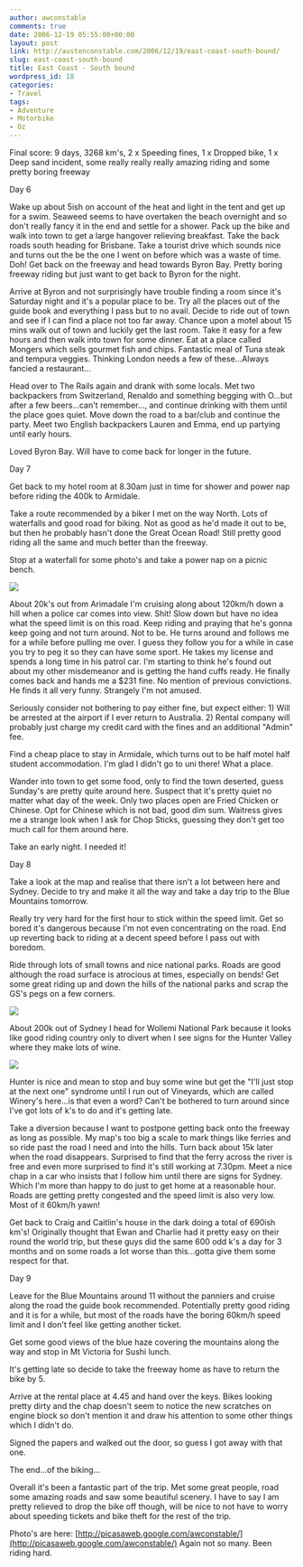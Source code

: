 ```yaml
---
author: awconstable
comments: true
date: 2006-12-19 05:55:00+00:00
layout: post
link: http://austenconstable.com/2006/12/19/east-coast-south-bound/
slug: east-coast-south-bound
title: East Coast - South bound
wordpress_id: 18
categories:
- Travel
tags:
- Adventure
- Motorbike
- Oz
---
```


Final score: 9 days, 3268 km's, 2 x Speeding fines, 1 x Dropped bike, 1 x Deep sand incident, some really really really amazing riding and some pretty boring freeway

Day 6

Wake up about 5ish on account of the heat and light in the tent and get up for a swim. Seaweed seems to have overtaken the beach overnight and so don't really fancy it in the end and settle for a shower. Pack up the bike and walk into town to get a large hangover relieving breakfast. Take the back roads south heading for Brisbane. Take a tourist drive which sounds nice and turns out the be the one I went on before which was a waste of time. Doh! Get back on the freeway and head towards Byron Bay. Pretty boring freeway riding but just want to get back to Byron for the night.

Arrive at Byron and not surprisingly have trouble finding a room since it's Saturday night and it's a popular place to be. Try all the places out of the guide book and everything I pass but to no avail. Decide to ride out of town and see if I can find a place not too far away. Chance upon a motel about 15 mins walk out of town and luckily get the last room.
Take it easy for a few hours and then walk into town for some dinner.
Eat at a place called Mongers which sells gourmet fish and chips. Fantastic meal of Tuna steak and tempura veggies. Thinking London needs a few of these...Always fancied a restaurant...

Head over to The Rails again and drank with some locals. Met two backpackers from Switzerland, Renaldo and something begging with O...but after a few beers...can't remember..., and continue drinking with them until the place goes quiet. Move down the road to a bar/club and continue the party. Meet two English backpackers Lauren and Emma, end up partying until early hours.

Loved Byron Bay. Will have to come back for longer in the future.

Day 7

Get back to my hotel room at 8.30am just in time for shower and power nap before riding the 400k to Armidale.

Take a route recommended by a biker I met on the way North. Lots of waterfalls and good road for biking. Not as good as he'd made it out to be, but then he probably hasn't done the Great Ocean Road! Still pretty good riding all the same and much better than the freeway.

Stop at a waterfall for some photo's and take a power nap on a picnic bench.

[![](http://lh5.google.com/image/awconstable/RYckK2nesFI/AAAAAAAAAwY/F5WgQpVOOUM/s288/IMG_1664.jpg)](http://lh5.google.com/image/awconstable/RYckK2nesFI/AAAAAAAAAwY/F5WgQpVOOUM/s288/IMG_1664.jpg)

About 20k's out from Arimadale I'm cruising along about 120km/h down a hill when a police car comes into view. Shit! Slow down but have no idea what the speed limit is on this road. Keep riding and praying that he's gonna keep going and not turn around. Not to be. He turns around and follows me for a while before pulling me over. I guess they follow you for a while in case you try to peg it so they can have some sport.
He takes my license and spends a long time in his patrol car. I'm starting to think he's found out about my other misdemeanor and is getting the hand cuffs ready.
He finally comes back and hands me a $231 fine. No mention of previous convictions. He finds it all very funny. Strangely I'm not amused.

Seriously consider not bothering to pay either fine, but expect either: 1) Will be arrested at the airport if I ever return to Australia. 2) Rental company will probably just charge my credit card with the fines and an additional "Admin" fee.

Find a cheap place to stay in Armidale, which turns out to be half motel half student accommodation. I'm glad I didn't go to uni there! What a place.

Wander into town to get some food, only to find the town deserted, guess Sunday's are pretty quite around here. Suspect that it's pretty quiet no matter what day of the week. Only two places open are Fried Chicken or Chinese. Opt for Chinese which is not bad, good dim sum. Waitress gives me a strange look when I ask for Chop Sticks, guessing they don't get too much call for them around here.

Take an early night. I needed it!

Day 8

Take a look at the map and realise that there isn't a lot between here and Sydney. Decide to try and make it all the way and take a day trip to the Blue Mountains tomorrow.

Really try very hard for the first hour to stick within the speed limit. Get so bored it's dangerous because I'm not even concentrating on the road. End up reverting back to riding at a decent speed before I pass out with boredom.

Ride through lots of small towns and nice national parks. Roads are good although the road surface is atrocious at times, especially on bends! Get some great riding up and down the hills of the national parks and scrap the GS's pegs on a few corners.

[![](http://lh6.google.com/image/awconstable/RYclNGnesPI/AAAAAAAAAxo/PMJKBRUe7_w/s288/IMG_1674.jpg)](http://lh6.google.com/image/awconstable/RYclNGnesPI/AAAAAAAAAxo/PMJKBRUe7_w/s288/IMG_1674.jpg)

About 200k out of Sydney I head for Wollemi National Park because it looks like good riding country only to divert when I see signs for the Hunter Valley where they make lots of wine.

[![](http://lh6.google.com/image/awconstable/RYcljGnesUI/AAAAAAAAAyQ/-F6XqqSN3OE/s288/IMG_1679.jpg)](http://lh6.google.com/image/awconstable/RYcljGnesUI/AAAAAAAAAyQ/-F6XqqSN3OE/s288/IMG_1679.jpg)

Hunter is nice and mean to stop and buy some wine but get the "I'll just stop at the next one" syndrome until I run out of Vineyards, which are called Winery's here...is that even a word? Can't be bothered to turn around since I've got lots of k's to do and it's getting late.

Take a diversion because I want to postpone getting back onto the freeway as long as possible. My map's too big a scale to mark things like ferries and so ride past the road I need and into the hills. Turn back about 15k later when the road disappears.
Surprised to find that the ferry across the river is free and even more surprised to find it's still working at 7.30pm.
Meet a nice chap in a car who insists that I follow him until there are signs for Sydney. Which I'm more than happy to do just to get home at a reasonable hour.
Roads are getting pretty congested and the speed limit is also very low. Most of it 60km/h yawn!

Get back to Craig and Caitlin's house in the dark doing a total of 690ish km's! Originally thought that Ewan and Charlie had it pretty easy on their round the world trip, but these guys did the same 600 odd k's a day for 3 months and on some roads a lot worse than this...gotta give them some respect for that.

Day 9

Leave for the Blue Mountains around 11 without the panniers and cruise along the road the guide book recommended. Potentially pretty good riding and it is for a while, but most of the roads have the boring 60km/h speed limit and I don't feel like getting another ticket.

Get some good views of the blue haze covering the mountains along the way and stop in Mt Victoria for Sushi lunch.

It's getting late so decide to take the freeway home as have to return the bike by 5.

Arrive at the rental place at 4.45 and hand over the keys. Bikes looking pretty dirty and the chap doesn't seem to notice the new scratches on engine block so don't mention it and draw his attention to some other things which I didn't do.

Signed the papers and walked out the door, so guess I got away with that one.

The end...of the biking...

Overall it's been a fantastic part of the trip. Met some great people, road some amazing roads and saw some beautiful scenery. I have to say I am pretty relieved to drop the bike off though, will be nice to not have to worry about speeding tickets and bike theft for the rest of the trip.

Photo's are here: [http://picasaweb.google.com/awconstable/](http://picasaweb.google.com/awconstable/)
Again not so many. Been riding hard.
